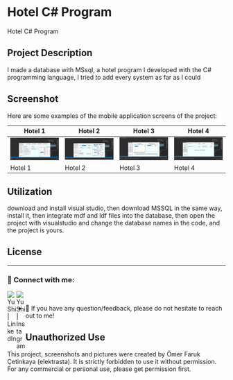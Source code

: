 # Hotel C# Program

Hotel C# Program

## Project Description

I made a database with MSsql, a hotel program I developed with the C# programming language, I tried to add every system as far as I could

## Screenshot

Here are some examples of the mobile application screens of the project:

| Hotel 1                 | Hotel 2                 | Hotel 3                 |Hotel 4                 |
|------------------------|------------------------|------------------------|------------------------|
| ![Başlık 1](https://github.com/elektrasta/Hotel-Pogram/blob/main/Screenshot/Ekran%20G%C3%B6r%C3%BCnt%C3%BCs%C3%BC%20(1249).png) | ![Başlık 2](https://github.com/elektrasta/Hotel-Pogram/blob/main/Screenshot/Ekran%20G%C3%B6r%C3%BCnt%C3%BCs%C3%BC%20(1250).png) | ![Başlık 3](https://github.com/elektrasta/Hotel-Pogram/blob/main/Screenshot/Ekran%20G%C3%B6r%C3%BCnt%C3%BCs%C3%BC%20(1251).png) | ![Başlık 3](https://github.com/elektrasta/Hotel-Pogram/blob/main/Screenshot/Ekran%20G%C3%B6r%C3%BCnt%C3%BCs%C3%BC%20(1252).png) |
| Hotel 1             | Hotel 2             | Hotel 3             |Hotel 4             |

## Utilization

download and install visual studio, then download MSSQL in the same way, install it, then integrate mdf and ldf files into the database, then open the project with visualstudio and change the database names in the code, and the project is yours.

## License

----------------------------------------------------------

### 🤝 Connect with me:

<a href="https://www.linkedin.com/in/%C3%B6mer-faruk-%C3%A7etinkaya-00626925b/"><img align="left" src="https://raw.githubusercontent.com/yushi1007/yushi1007/main/images/linkedin.svg" alt="Yu Shi | LinkedIn" width="21px"/></a>
<a href="https://www.instagram.com/elektrasta/"><img align="left" 
src="https://raw.githubusercontent.com/yushi1007/yushi1007/main/images/instagram.svg" alt="Yu Shi | Instagram" width="21px"/></a>
</br>
- 💬 If you have any question/feedback, please do not hesitate to reach out to me!

## Unauthorized Use

This project, screenshots and pictures were created by Ömer Faruk Çetinkaya (elektrasta). It is strictly forbidden to use it without permission. For any commercial or personal use, please get permission first.

